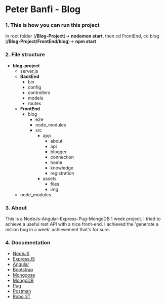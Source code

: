 # Peter Banfi - Blog
### 1. This is how you can run this project
In root folder (**/Blog-Project**)-> __nodemon start__,
then cd FrontEnd, cd blog (**/Blog-Project/FrontEnd/blog**)-> __npm start__

### 2. File structure

* __blog-project__
    * server.js
    * __BackEnd__
        * bin
        * config
        * controllers
        * models
        * routes
    * __FrontEnd__
        * blog
            * e2e
            * node_modules
            * src
                * app
                    * about
                    * api
                    * blogger
                    * connection
                    * home
                    * knowledge
                    * registration
                * assets
                    * files
                    * img
    * node_modules

### 3. About
This is a NodeJs-Angular-Express-Pug-MongoDB 1 week project. I tried to achieve a useful rest API with a nice front-end. I achieved the 'generate a million bug in a week' achievement that's for sure.

### 4. Documentation

* [NodeJS](https://nodejs.org/en/)
* [ExpressJS](https://expressjs.com/)
* [Angular](https://angular.io/)
* [Bootstrap](https://getbootstrap.com/docs/4.0/getting-started/introduction/)
* [Mongoose](http://mongoosejs.com/)
* [MongoDB](https://www.mongodb.com/)
* [Pug](https://pugjs.org/api/getting-started.html)
* [Postman](https://www.getpostman.com/)
* [Robo 3T](https://robomongo.org/)




<!-- __félkövér szöveg__
_dőlt szöveg_

**félövér**
*dőlt*

Felsorolt lista:
* listaelem
* listaelem
* listaelem
* listaelem

1. listaelem
2. listaelem
3. listaelem
4. listaelem

```javascript
let a  = 10;
let b = 20;

function sum(a,b){
    return a + b;
}

sum(a,b);
``` -->